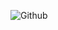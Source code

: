 ![Github](https://user-images.githubusercontent.com/63158842/192159439-dc7b54c8-beaa-42dc-b17c-6db861a4e595.png)

